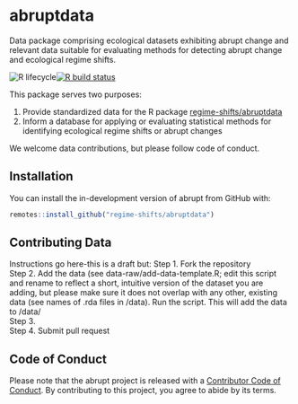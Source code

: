 # abruptdata
Data package comprising ecological datasets exhibiting abrupt change and relevant data suitable for evaluating methods for detecting abrupt change and ecological regime shifts. 
<!-- badges: start -->
![R lifecycle](https://img.shields.io/badge/lifecycle-experimental-orange.svg)[![R build status](https://github.com/regime-shifts/abruptdata/workflows/R-CMD-check/badge.svg)](https://github.com/regime-shifts/abruptdata/actions)
<!-- badges: end -->


This package serves two purposes:
1. Provide standardized data for the R package [regime-shifts/abruptdata](github.com/regime-shifts/abruptdata)
2. Inform a database for applying or evaluating statistical methods for identifying ecological regime shifts or abrupt changes

We welcome data contributions, but please follow code of conduct.


## Installation
You can install the in-development version of abrupt from GitHub with:

``` r
remotes::install_github("regime-shifts/abruptdata")
```
## Contributing Data
Instructions go here-this is a draft but:
Step 1. Fork the repository  
Step 2. Add the data (see data-raw/add-data-template.R; edit this script and rename to reflect a short, intuitive version of the dataset you are adding, but please make sure it does not overlap with any other, existing data (see names of .rda files in  /data). Run the script. This will add the data to /data/  
Step 3.    
Step 4. Submit pull request   

## Code of Conduct

Please note that the abrupt project is released with a [Contributor Code of Conduct](https://contributor-covenant.org/version/2/0/CODE_OF_CONDUCT.html). By contributing to this project, you agree to abide by its terms.
